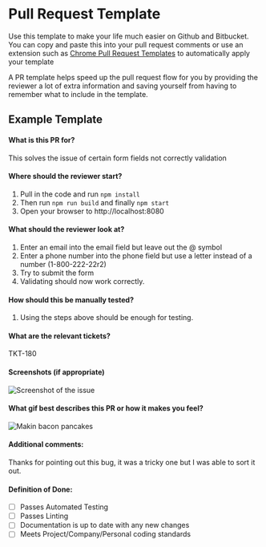 # Pull Request Template
Use this template to make your life much easier on Github and Bitbucket. You can copy and paste this into your pull request comments or use an extension such as [Chrome Pull Request Templates](https://github.com/tcrammond/chrome-pullrequest-templates) to automatically apply your template

A PR template helps speed up the pull request flow for you by providing the reviewer a lot of extra information and saving yourself from having to remember what to include in the template. 

## Example Template 

#### What is this PR for?

This solves the issue of certain form fields not correctly validation

#### Where should the reviewer start?

1. Pull in the code and run `npm install`
1. Then run `npm run build` and finally `npm start`
1. Open your browser to http://localhost:8080

#### What should the reviewer look at?

1. Enter an email into the email field but leave out the @ symbol
1. Enter a phone number into the phone field but use a letter instead of a number (1-800-222-22r2)
1. Try to submit the form
1. Validating should now work correctly. 

#### How should this be manually tested?

1. Using the steps above should be enough for testing.

#### What are the relevant tickets?

TKT-180

#### Screenshots (if appropriate)
![Screenshot of the issue](https://upload.wikimedia.org/wikipedia/commons/5/57/Bootstrap-3.1.1-screenshot-jumbotron-example.png)

#### What gif best describes this PR or how it makes you feel?
![Makin bacon pancakes](https://media.giphy.com/media/Jr1dbQy33utOg/giphy.gif)

#### Additional comments:

Thanks for pointing out this bug, it was a tricky one but I was able to sort it out.

#### Definition of Done:
- [ ] Passes Automated Testing
- [ ] Passes Linting
- [ ] Documentation is up to date with any new changes
- [ ] Meets Project/Company/Personal coding standards
